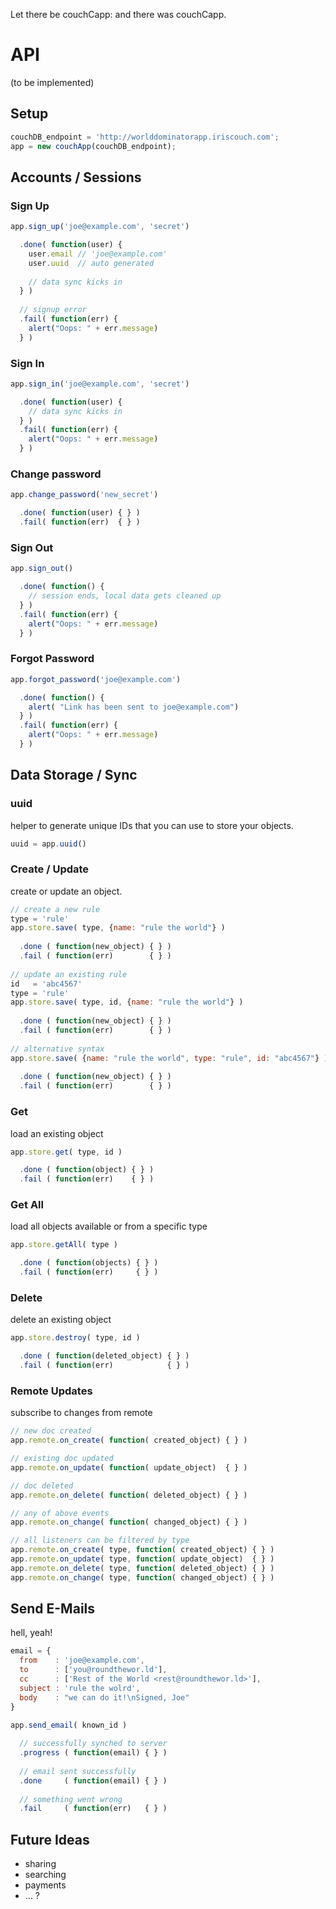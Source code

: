 Let there be couchCapp: and there was couchCapp.

API
===

(to be implemented)


Setup
-----

```javascript
couchDB_endpoint = 'http://worlddominatorapp.iriscouch.com';
app = new couchApp(couchDB_endpoint);
```


Accounts / Sessions
-------------------


### Sign Up

```javascript
app.sign_up('joe@example.com', 'secret')

  .done( function(user) {
    user.email // 'joe@example.com'
    user.uuid  // auto generated
    
    // data sync kicks in
  } ) 
  
  // signup error
  .fail( function(err) {
    alert("Oops: " + err.message)
  } ) 
```


### Sign In

```javascript
app.sign_in('joe@example.com', 'secret')

  .done( function(user) {
    // data sync kicks in
  } ) 
  .fail( function(err) {
    alert("Oops: " + err.message)
  } ) 
```

### Change password

```javascript
app.change_password('new_secret')

  .done( function(user) { } ) 
  .fail( function(err)  { } )
```

### Sign Out

```javascript
app.sign_out()

  .done( function() {
    // session ends, local data gets cleaned up
  } ) 
  .fail( function(err) {
    alert("Oops: " + err.message)
  } ) 
```


### Forgot Password

```javascript
app.forgot_password('joe@example.com')

  .done( function() {
    alert( "Link has been sent to joe@example.com")
  } ) 
  .fail( function(err) {
    alert("Oops: " + err.message)
  } )
```


Data Storage / Sync
-------------------


### uuid

helper to generate unique IDs that you can use to store your objects.

```javascript
uuid = app.uuid()
```


### Create / Update

create or update an object.

```javascript
// create a new rule
type = 'rule'
app.store.save( type, {name: "rule the world"} )
  
  .done ( function(new_object) { } )
  .fail ( function(err)        { } )
  
// update an existing rule
id   = 'abc4567'
type = 'rule'
app.store.save( type, id, {name: "rule the world"} )
  
  .done ( function(new_object) { } )
  .fail ( function(err)        { } )
  
// alternative syntax
app.store.save( {name: "rule the world", type: "rule", id: "abc4567"} )
  
  .done ( function(new_object) { } )
  .fail ( function(err)        { } )
```


### Get

load an existing object

```javascript
app.store.get( type, id )

  .done ( function(object) { } )
  .fail ( function(err)    { } )
```


### Get All

load all objects available or from a specific type

```javascript
app.store.getAll( type )

  .done ( function(objects) { } )
  .fail ( function(err)     { } )
```


### Delete

delete an existing object

```javascript
app.store.destroy( type, id )

  .done ( function(deleted_object) { } )
  .fail ( function(err)            { } )
```


### Remote Updates

subscribe to changes from remote

```javascript
// new doc created
app.remote.on_create( function( created_object) { } )

// existing doc updated
app.remote.on_update( function( update_object)  { } )

// doc deleted
app.remote.on_delete( function( deleted_object) { } )

// any of above events
app.remote.on_change( function( changed_object) { } )

// all listeners can be filtered by type
app.remote.on_create( type, function( created_object) { } )
app.remote.on_update( type, function( update_object)  { } )
app.remote.on_delete( type, function( deleted_object) { } )
app.remote.on_change( type, function( changed_object) { } )
```


Send E-Mails
------------

hell, yeah!

```javascript
email = {
  from    : 'joe@example.com',
  to      : ['you@roundthewor.ld'],
  cc      : ['Rest of the World <rest@roundthewor.ld>'],
  subject : 'rule the wolrd',
  body    : "we can do it!\nSigned, Joe"
}

app.send_email( known_id )
  
  // successfully synched to server
  .progress ( function(email) { } )
  
  // email sent successfully
  .done     ( function(email) { } )
  
  // something went wrong
  .fail     ( function(err)   { } )
```


Future Ideas
------------

* sharing
* searching
* payments
* ... ?